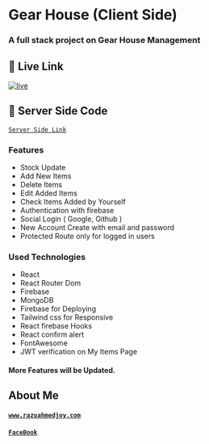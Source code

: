 # Gear House (Client Side)
### A full stack project on Gear House Management

## 🔗 Live Link
[![live](https://img.shields.io/badge/Live-Check%20Live-brightgreen)](https://gears-house-asmnt-11.web.app/)
## 🔗 Server Side Code
<a href="https://github.com/ProgrammingHeroWC4/warehouse-management-server-side-razuahmedjoy">`Server Side Link`</a>

### Features
- Stock Update
- Add New Items
- Delete Items
- Edit Added Items
- Check Items Added by Yourself
- Authentication with firebase
- Social Login ( Google, Github )
- New Account Create with email and password
- Protected Route only for logged in users

### Used Technologies
- React
- React Router Dom
- Firebase
- MongoDB
- Firebase for Deploying
- Tailwind css for Responsive
- React firebase Hooks
- React confirm alert
- FontAwesome
- JWT verification on My Items Page


#### More Features will be Updated. 

## About Me
#### <a href="https://github.com/ProgrammingHeroWC4/warehouse-management-server-side-razuahmedjoy">`www.razuahmedjoy.com`</a>
#### <a href="https://www.facebook.com/razuahmedjoy">`FaceBook`</a>
